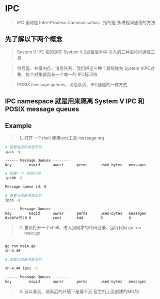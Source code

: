 # IPC
> IPC 全称是 Inter-Process Communication、指的是 多进程间通信的方法


## 先了解以下两个概念

> System V IPC 指的是在 System V.2发型版本中 引入的三种进程间通信工具 

> 信号量、共享内存、消息队列、我们把这三种工具统称为 System VIPC对象、每个对象都具有一个唯一的 IPC标识符

> POSIX message queues、消息队列、IPC通信的一种方式

## IPC namespace 就是用来隔离 System V IPC 和 POSIX message queues


## Example

> 1. 打开一个shell 使用ipcs工具 message mq
```sh
# 查看当前的消息队列
ipcs -q

------ Message Queues --------
key        msqid      owner      perms      used-bytes   messages    

# 创建一个 消息队列
ipcmk -Q

Message queue id: 0

# 查看当前的消息队列
ipcs -q

------ Message Queues --------
key        msqid      owner      perms      used-bytes   messages    
0x4bfaf52d 0          root       644        0            0    

```

> 2. 重新打开一个shell、进入到刚才的代码目录、运行代码 go run main.go
```sh

go run main.go
sh-4.4#

# 查看当前的消息队列

sh-4.4# ipcs -q

------ Message Queues --------
key        msqid      owner      perms      used-bytes   messages    


```

> 3. 可以看到、隔离后的环境下是看不到 宿主机上面创建的MQ的